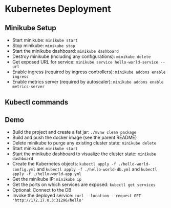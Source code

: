 # Kubernetes Deployment #

## Minikube Setup ##

- Start minikube: `minikube start`
- Stop minikube: `minikube stop`
- Start the minikube dashboard: `minikube dashboard`
- Destroy minikube (including any configurations): `minikube delete`
- Get exposed URL for service: `minikube service hello-world-service --url`
- Enable ingress (required by ingress controllers): `minikube addons enable ingress`
- Enable metrics server (required by autoscaler): `minikube addons enable metrics-server`

## Kubectl commands ##

## Demo ##

- Build the project and create a fat jar: `./mvnw clean package`
- Build and push the docker image (see the parent README)
- Delete minikube to purge any existing cluster state: `minikube delete`
- Start minikube: `minikube start`
- Start the minikube dashboard to visualize the cluster state: `minikube dashboard`
- Create the Kubernetes objects: `kubectl apply -f ./hello-world-config.yml` and `kubectl apply -f ./hello-world-db.yml` and `kubectl apply -f ./hello-world-app.yml`
- Get the minikube IP: `minikube ip`
- Get the ports on which services are exposed: `kubectl get services`
- Optional: Connect to the DB 
- Invoke the deployed service: `curl --location --request GET 'http://172.17.0.3:31296/hello'`
